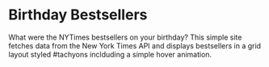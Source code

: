 # Birthday Bestsellers

What were the NYTimes bestsellers on your birthday? This simple site fetches data from the New York Times API and displays bestsellers in a grid layout styled #tachyons inclduding a simple hover animation.
